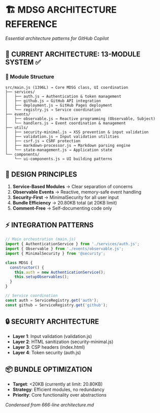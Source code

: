 # 🏗️ MDSG ARCHITECTURE REFERENCE

_Essential architecture patterns for GitHub Copilot_

## 🎯 **CURRENT ARCHITECTURE: 13-MODULE SYSTEM** ✅

### **📁 Module Structure**

```
src/main.js (1396L) → Core MDSG class, UI coordination
├── services/
│   ├── auth.js → Authentication & token management
│   ├── github.js → GitHub API integration
│   ├── deployment.js → GitHub Pages deployment
│   └── registry.js → Service coordination
├── events/
│   ├── observable.js → Reactive programming (Observable, Subject)
│   └── handlers.js → Event coordination & management
├── utils/
│   ├── security-minimal.js → XSS prevention & input validation
│   ├── validation.js → Input validation utilities
│   ├── csrf.js → CSRF protection
│   ├── markdown-processor.js → Markdown parsing engine
│   └── state-management.js → Application state
└── components/
    └── ui-components.js → UI building patterns
```

## 🎯 **DESIGN PRINCIPLES**

1. **Service-Based Modules** → Clear separation of concerns
2. **Observable Events** → Reactive, memory-safe event handling
3. **Security-First** → MinimalSecurity for all user input
4. **Bundle Efficiency** → 20.80KB total (at 20KB limit)
5. **Comment-Free** → Self-documenting code only

## ⚡ **INTEGRATION PATTERNS**

```javascript
// Main orchestration (main.js)
import { AuthenticationService } from './services/auth.js';
import { Observable } from './events/observable.js';
import { MinimalSecurity } from '@security';

class MDSG {
  constructor() {
    this.auth = new AuthenticationService();
    this.setupObservables();
  }
}

// Service coordination
const auth = ServiceRegistry.get('auth');
const github = ServiceRegistry.get('github');
```

## 🔒 **SECURITY ARCHITECTURE**

- **Layer 1**: Input validation (validation.js)
- **Layer 2**: HTML sanitization (security-minimal.js)
- **Layer 3**: CSP headers (index.html)
- **Layer 4**: Token security (auth.js)

## 📦 **BUNDLE OPTIMIZATION**

- **Target**: <20KB (currently at limit: 20.80KB)
- **Strategy**: Efficient modules, no redundancy
- **Priority**: Core functionality over abstractions

_Condensed from 666-line architecture.md_
